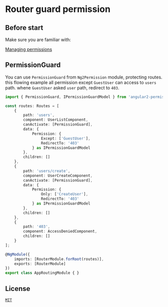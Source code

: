 ﻿# Router guard permission

## Before start

Make sure you are familiar with:

[Managing permissions](managing-permissions)

## PermissionGuard

You can use ```PermissionGuard``` from ```Ng2Permission``` module, protecting routes.
this flowing example all permission except ```GuestUser``` can access to ```users``` path.
whene ```GuestUser``` asked ```user``` path, redirect to ```403```.

```typescript
import { PermissionGuard, IPermissionGuardModel } from 'angular2-permission';

const routes: Routes = [
    {
        path: 'users',
        component: UserListComponent,
        canActivate: [PermissionGuard],
        data: {
            Permission: {
                Except: ['GuestUser'],
                RedirectTo: '403'
            } as IPermissionGuardModel
        },
        children: []
    },
    {
        path: 'users/create',
        component: UserCreateComponent,
        canActivate: [PermissionGuard],
        data: {
            Permission: {
                Only: ['CreateUser'],
                RedirectTo: '403'
            } as IPermissionGuardModel
        },
        children: []
    },
    {
        path: '403',
        component: AccessDeniedComponent,
        children: []
    }
];

@NgModule({
    imports: [RouterModule.forRoot(routes)],
    exports: [RouterModule]
})
export class AppRoutingModule { }

```

## License

[`MIT`](./LICENSE.md)